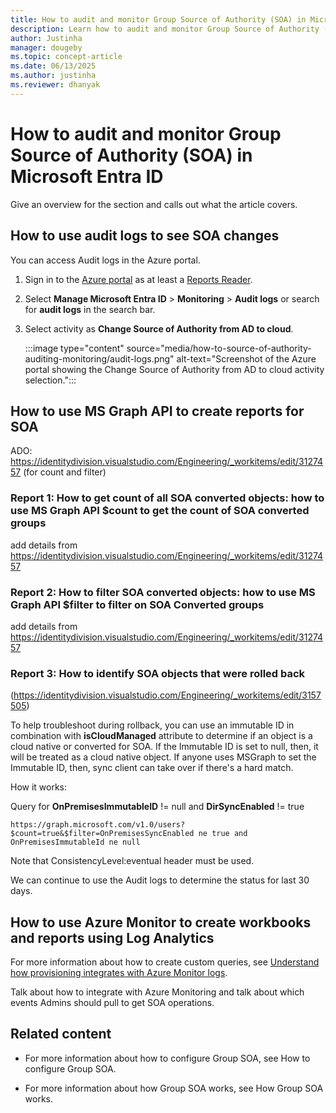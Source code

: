 ```yaml
---
title: How to audit and monitor Group Source of Authority (SOA) in Microsoft Entra ID
description: Learn how to audit and monitor Group Source of Authority (SOA) in Microsoft Entra ID.
author: Justinha
manager: dougeby
ms.topic: concept-article
ms.date: 06/13/2025
ms.author: justinha
ms.reviewer: dhanyak
---
```


# How to audit and monitor Group Source of Authority (SOA) in Microsoft Entra ID


Give an overview for the section and calls out what the article covers. 





 




## How to use audit logs to see SOA changes  

You can access Audit logs in the Azure portal.


1. Sign in to the [Azure portal](https://portal.azure.com) as at least a [Reports Reader](/entra/identity/role-based-access-control/permissions-reference#cloud-application-administrator). 

1. Select **Manage Microsoft Entra ID** > **Monitoring** > **Audit logs** or search for **audit logs** in the search bar.

1. Select activity as **Change Source of Authority from AD to cloud**.

   :::image type="content" source="media/how-to-source-of-authority-auditing-monitoring/audit-logs.png" alt-text="Screenshot of the Azure portal showing the Change Source of Authority from AD to cloud activity selection.":::

## How to use MS Graph API to create reports for SOA 

ADO: https://identitydivision.visualstudio.com/Engineering/_workitems/edit/3127457 (for count and filter) 

### Report 1: How to get count of all SOA converted objects: how to use MS Graph API $count to get the count of SOA converted groups

add details from https://identitydivision.visualstudio.com/Engineering/_workitems/edit/3127457

### Report 2: How to filter SOA converted objects: how to use MS Graph API $filter to filter on SOA Converted groups

add details from https://identitydivision.visualstudio.com/Engineering/_workitems/edit/3127457

### Report 3: How to identify SOA objects that were rolled back 

(https://identitydivision.visualstudio.com/Engineering/_workitems/edit/3157505)  

To help troubleshoot during rollback, you can use an immutable ID in combination with **isCloudManaged** attribute to determine if an object is a cloud native or converted for SOA. If the Immutable ID is set to null, then, it will be treated as a cloud native object. If anyone uses MSGraph to set the Immutable ID, then, sync client can take over if there's a hard match.

How it works:

Query for **OnPremisesImmutableID** != null and **DirSyncEnabled** != true

`https://graph.microsoft.com/v1.0/users?$count=true&$filter=OnPremisesSyncEnabled ne true and OnPremisesImmutableId ne null`

Note that ConsistencyLevel:eventual header must be used.

We can continue to use the Audit logs to determine the status for last 30 days.

## How to use Azure Monitor to create workbooks and reports using Log Analytics 

For more information about how to create custom queries, see [Understand how provisioning integrates with Azure Monitor logs](/entra/identity/app-provisioning/application-provisioning-log-analytics).


Talk about how to integrate with Azure Monitoring and talk about which events Admins should pull to get SOA operations.


## Related content

- For more information about how to configure Group SOA, see How to configure Group SOA.

- For more information about how Group SOA works, see How Group SOA works.

